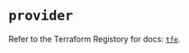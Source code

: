 # `provider`

Refer to the Terraform Registory for docs: [`tfe`](https://registry.terraform.io/providers/hashicorp/tfe/0.51.1/docs).
